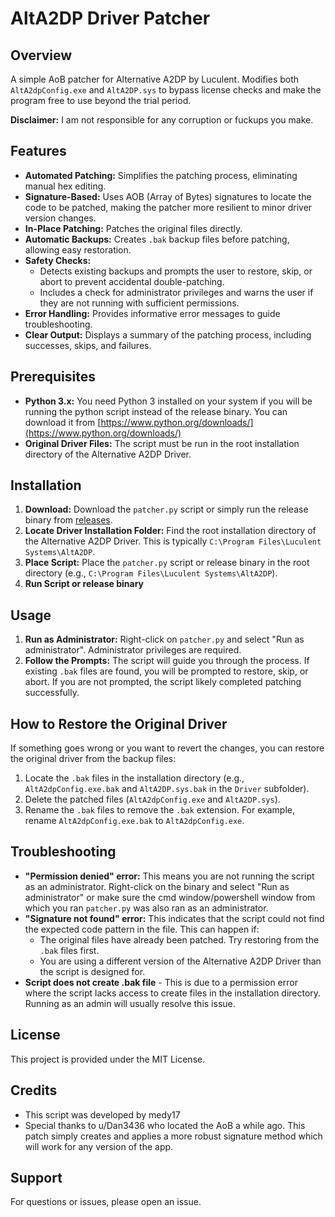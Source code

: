 # AltA2DP Driver Patcher

## Overview

A simple AoB patcher for Alternative A2DP by Luculent. Modifies both `AltA2dpConfig.exe` and `AltA2DP.sys` to bypass license checks and make the program free to use beyond the trial period.

**Disclaimer:** I am not responsible for any corruption or fuckups you make.

## Features

*   **Automated Patching:** Simplifies the patching process, eliminating manual hex editing.
*   **Signature-Based:** Uses AOB (Array of Bytes) signatures to locate the code to be patched, making the patcher more resilient to minor driver version changes.
*   **In-Place Patching:** Patches the original files directly.
*   **Automatic Backups:** Creates `.bak` backup files before patching, allowing easy restoration.
*   **Safety Checks:**
    *   Detects existing backups and prompts the user to restore, skip, or abort to prevent accidental double-patching.
    *   Includes a check for administrator privileges and warns the user if they are not running with sufficient permissions.
*   **Error Handling:** Provides informative error messages to guide troubleshooting.
*   **Clear Output:** Displays a summary of the patching process, including successes, skips, and failures.

## Prerequisites

*   **Python 3.x:** You need Python 3 installed on your system if you will be running the python script instead of the release binary. You can download it from [https://www.python.org/downloads/](https://www.python.org/downloads/)
*   **Original Driver Files:** The script must be run in the root installation directory of the Alternative A2DP Driver.

## Installation

1.  **Download:** Download the `patcher.py` script or simply run the release binary from [releases](https://github.com/medy17/A2DP-Driver-Patcher/releases).
2.  **Locate Driver Installation Folder:** Find the root installation directory of the Alternative A2DP Driver. This is typically `C:\Program Files\Luculent Systems\AltA2DP`.
3.  **Place Script:** Place the `patcher.py` script or release binary in the root directory (e.g., `C:\Program Files\Luculent Systems\AltA2DP`).
4.  **Run Script or release binary**

## Usage

1.  **Run as Administrator:** Right-click on `patcher.py` and select "Run as administrator". Administrator privileges are required.
2.  **Follow the Prompts:** The script will guide you through the process. If existing `.bak` files are found, you will be prompted to restore, skip, or abort. If you are not prompted, the script likely completed patching successfully.

## How to Restore the Original Driver

If something goes wrong or you want to revert the changes, you can restore the original driver from the backup files:

1.  Locate the `.bak` files in the installation directory (e.g., `AltA2dpConfig.exe.bak` and `AltA2DP.sys.bak` in the `Driver` subfolder).
2.  Delete the patched files (`AltA2dpConfig.exe` and `AltA2DP.sys`).
3.  Rename the `.bak` files to remove the `.bak` extension. For example, rename `AltA2dpConfig.exe.bak` to `AltA2dpConfig.exe`.

## Troubleshooting

*   **"Permission denied" error:** This means you are not running the script as an administrator. Right-click on the binary and select "Run as administrator" or make sure the cmd window/powershell window from which you ran `patcher.py` was also ran as an administrator.
*   **"Signature not found" error:** This indicates that the script could not find the expected code pattern in the file. This can happen if:
    *   The original files have already been patched. Try restoring from the `.bak` files first.
    *   You are using a different version of the Alternative A2DP Driver than the script is designed for.
*   **Script does not create .bak file** - This is due to a permission error where the script lacks access to create files in the installation directory. Running as an admin will usually resolve this issue.

## License

This project is provided under the MIT License.

## Credits

*   This script was developed by medy17
*   Special thanks to u/Dan3436 who located the AoB a while ago. This patch simply creates and applies a more robust signature method which will work for any version of the app.

## Support

For questions or issues, please open an issue.
